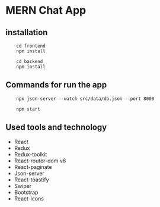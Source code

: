# MERN Chat App

## installation

```
    cd frontend
    npm install
```

```
    cd backend
    npm install
```

## Commands for run the app

```
    npx json-server --watch src/data/db.json --port 8000
```

```
    npm start
```

## Used tools and technology

- React
- Redux
- Redux-toolkit
- React-router-dom v6
- React-paginate
- Json-server
- React-toastify
- Swiper
- Bootstrap
- React-icons
